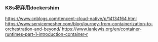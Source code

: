### K8s将弃用dockershim


https://www.cnblogs.com/tencent-cloud-native/p/14134164.html
https://www.servicemesher.com/blog/journey-from-containerization-to-orchestration-and-beyond/
https://www.ianlewis.org/en/container-runtimes-part-1-introduction-container-r